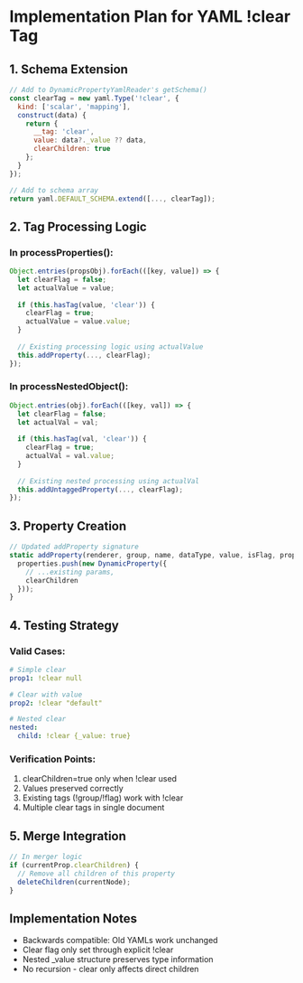 # Implementation Plan for YAML !clear Tag

## 1. Schema Extension
```javascript
// Add to DynamicPropertyYamlReader's getSchema()
const clearTag = new yaml.Type('!clear', {
  kind: ['scalar', 'mapping'],
  construct(data) {
    return {
      __tag: 'clear',
      value: data?._value ?? data,
      clearChildren: true
    };
  }
});

// Add to schema array
return yaml.DEFAULT_SCHEMA.extend([..., clearTag]);
```

## 2. Tag Processing Logic
### In processProperties():
```javascript
Object.entries(propsObj).forEach(([key, value]) => {
  let clearFlag = false;
  let actualValue = value;
  
  if (this.hasTag(value, 'clear')) {
    clearFlag = true;
    actualValue = value.value;
  }
  
  // Existing processing logic using actualValue
  this.addProperty(..., clearFlag);
});
```

### In processNestedObject():
```javascript
Object.entries(obj).forEach(([key, val]) => {
  let clearFlag = false;
  let actualVal = val;
  
  if (this.hasTag(val, 'clear')) {
    clearFlag = true; 
    actualVal = val.value;
  }
  
  // Existing nested processing using actualVal
  this.addUntaggedProperty(..., clearFlag);
});
```

## 3. Property Creation
```javascript
// Updated addProperty signature
static addProperty(renderer, group, name, dataType, value, isFlag, properties, clearChildren = false) {
  properties.push(new DynamicProperty({
    // ...existing params,
    clearChildren
  }));
}
```

## 4. Testing Strategy
### Valid Cases:
```yaml
# Simple clear
prop1: !clear null

# Clear with value
prop2: !clear "default"

# Nested clear
nested:
  child: !clear {_value: true}
```

### Verification Points:
1. clearChildren=true only when !clear used
2. Values preserved correctly
3. Existing tags (!group/!flag) work with !clear
4. Multiple clear tags in single document

## 5. Merge Integration
```javascript
// In merger logic
if (currentProp.clearChildren) {
  // Remove all children of this property
  deleteChildren(currentNode);
}
```

## Implementation Notes
- Backwards compatible: Old YAMLs work unchanged
- Clear flag only set through explicit !clear
- Nested _value structure preserves type information
- No recursion - clear only affects direct children
